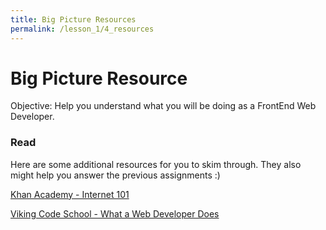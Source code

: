 ```yaml
---
title: Big Picture Resources
permalink: /lesson_1/4_resources
---
```


# Big Picture Resource

Objective: Help you understand what you will be doing as a FrontEnd Web Developer.


### Read

Here are some additional resources for you to skim through. They also might help you answer the previous assignments :)


[Khan Academy - Internet 101](https://www.khanacademy.org/computing/computer-science/internet-intro)


[Viking Code School - What a Web Developer Does](https://www.vikingcodeschool.com/web-development-basics/what-a-web-developer-does)
